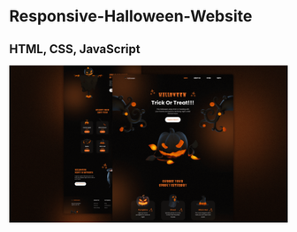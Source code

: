 # Responsive-Halloween-Website
## HTML, CSS, JavaScript 
![Prewiew](https://github.com/Petrichor38/Halloween-Website/blob/main/img-halloween/halloweenpre.png)
